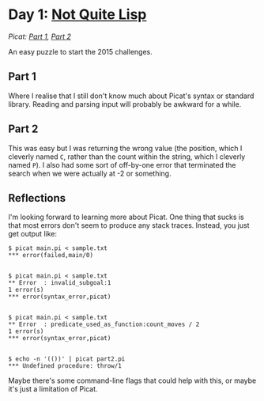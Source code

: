 # Day 1: [Not Quite Lisp](https://adventofcode.com/2015/day/1)
*Picat: [Part 1](https://github.com/DestyNova/advent_of_code_2015/blob/main/1/part1.pi), [Part 2](https://github.com/DestyNova/advent_of_code_2015/blob/main/1/part2.pi)*

An easy puzzle to start the 2015 challenges.

## Part 1

Where I realise that I still don't know much about Picat's syntax or standard library. Reading and parsing input will probably be awkward for a while.

## Part 2

This was easy but I was returning the wrong value (the position, which I cleverly named `C`, rather than the count within the string, which I cleverly named `P`). I also had some sort of off-by-one error that terminated the search when we were actually at -2 or something.

## Reflections

I'm looking forward to learning more about Picat. One thing that sucks is that most errors don't seem to produce any stack traces. Instead, you just get output like:

```
$ picat main.pi < sample.txt
*** error(failed,main/0)


$ picat main.pi < sample.txt
** Error  : invalid_subgoal:1
1 error(s)
*** error(syntax_error,picat)


$ picat main.pi < sample.txt
** Error  : predicate_used_as_function:count_moves / 2
1 error(s)
*** error(syntax_error,picat)


$ echo -n '(())' | picat part2.pi
*** Undefined procedure: throw/1
```

Maybe there's some command-line flags that could help with this, or maybe it's just a limitation of Picat.
